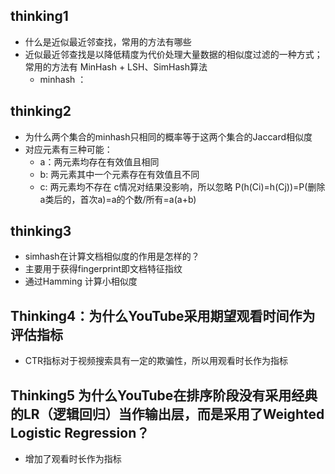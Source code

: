 ## thinking1
- 什么是近似最近邻查找，常用的方法有哪些
- 近似最近邻查找是以降低精度为代价处理大量数据的相似度过滤的一种方式；常用的方法有 MinHash + LSH、SimHash算法
    - minhash ：


## thinking2
- 为什么两个集合的minhash只相同的概率等于这两个集合的Jaccard相似度
- 对应元素有三种可能：
    - a：两元素均存在有效值且相同
    - b: 两元素其中一个元素存在有效值且不同
    - c: 两元素均不存在
c情况对结果没影响，所以忽略
P(h(Ci)=h(Cj))=P(删除a类后的，首次a)=a的个数/所有=a(a+b)

## thinking3
- simhash在计算文档相似度的作用是怎样的？
- 主要用于获得fingerprint即文档特征指纹
- 通过Hamming 计算小相似度

## Thinking4：为什么YouTube采用期望观看时间作为评估指标

- CTR指标对于视频搜索具有一定的欺骗性，所以用观看时长作为指标

## Thinking5 为什么YouTube在排序阶段没有采用经典的LR（逻辑回归）当作输出层，而是采用了Weighted Logistic Regression？

- 增加了观看时长作为指标